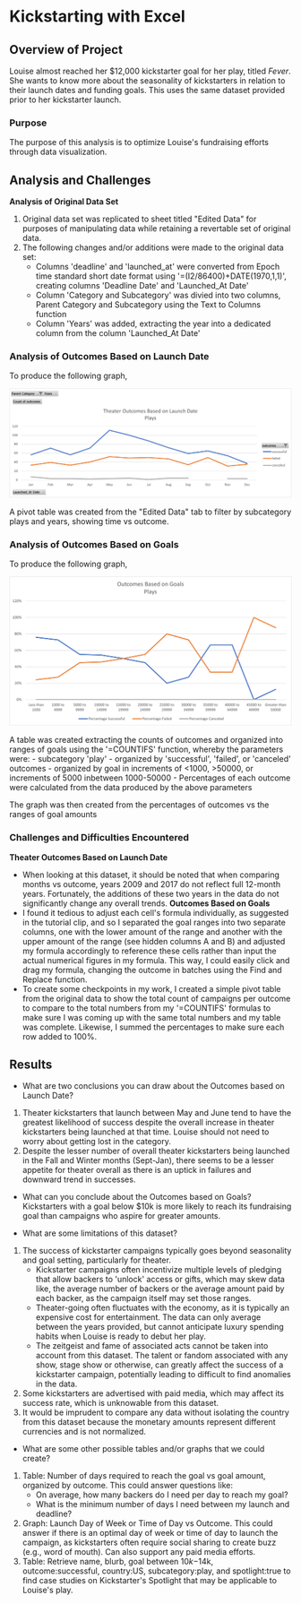 # Kickstarting with Excel

## Overview of Project
Louise almost reached her $12,000 kickstarter goal for her play, titled *Fever*. She wants to know more about the seasonality of kickstarters in relation to their launch dates and funding goals. This uses the same dataset provided prior to her kickstarter launch.

### Purpose
The purpose of this analysis is to optimize Louise's fundraising efforts through data visualization.

## Analysis and Challenges
**Analysis of Original Data Set**
1. Original data set was replicated to sheet titled "Edited Data" for purposes of manipulating data while retaining a revertable set of original data.
2. The following changes and/or additions were made to the original data set:
	- Columns 'deadline' and 'launched_at' were converted from Epoch time standard short date format using '=(I2/86400)+DATE(1970,1,1)', creating columns 'Deadline Date' and 'Launched_At Date' 
	- Column 'Category and Subcategory' was divied into two columns, Parent Category and Subcategory using the Text to Columns function
	- Column 'Years' was added, extracting the year into a dedicated column from the column 'Launched_At Date'

### Analysis of Outcomes Based on Launch Date
To produce the following graph,

![Theater Outcomes Based on Launch Date](Resources/Theater_Outcomes_vs_Launch.png)

A pivot table was created from the "Edited Data" tab to filter by subcategory plays and years, showing time vs outcome.

### Analysis of Outcomes Based on Goals
To produce the following graph,

![Outcomes Based on Goals](Resources/Outcomes_vs_Goals.png)

A table was created extracting the counts of outcomes and organized into ranges of goals using the '=COUNTIFS' function, whereby the parameters were:
	- subcategory 'play'
	- organized by 'successful', 'failed', or 'canceled' outcomes
	- organized by goal in increments of <1000, >50000, or increments of 5000 inbetween 1000-50000
	- Percentages of each outcome were calculated from the data produced by the above parameters

The graph was then created from the percentages of outcomes vs the ranges of goal amounts

### Challenges and Difficulties Encountered
**Theater Outcomes Based on Launch Date**
- When looking at this dataset, it should be noted that when comparing months vs outcome, years 2009 and 2017 do not reflect full 12-month years.  Fortunately, the additions of these two years in the data do not significantly change any overall trends.
**Outcomes Based on Goals**
- I found it tedious to adjust each cell's formula individually, as suggested in the tutorial clip, and so I separated the goal ranges into two separate columns, one with the lower amount of the range and another with the upper amount of the range (see hidden columns A and B) and adjusted my formula accordingly to reference these cells rather than input the actual numerical figures in my formula.  This way, I could easily click and drag my formula, changing the outcome in batches using the Find and Replace function.
- To create some checkpoints in my work, I created a simple pivot table from the original data to show the total count of campaigns per outcome to compare to the total numbers from my '=COUNTIFS' formulas to make sure I was coming up with the same total numbers and my table was complete. Likewise, I summed the percentages to make sure each row added to 100%.

## Results

- What are two conclusions you can draw about the Outcomes based on Launch Date?
1. Theater kickstarters that launch between May and June tend to have the greatest likelihood of success despite the overall increase in theater kickstarters being launched at that time. Louise should not need to worry about getting lost in the category.
2. Despite the lesser number of overall theater kickstarters being launched in the Fall and Winter months (Sept-Jan), there seems to be a lesser appetite for theater overall as there is an uptick in failures and downward trend in successes.

- What can you conclude about the Outcomes based on Goals?
Kickstarters with a goal below $10k is more likely to reach its fundraising goal than campaigns who aspire for greater amounts.

- What are some limitations of this dataset?
1. The success of kickstarter campaigns typically goes beyond seasonality and goal setting, particularly for theater.
	- Kickstarter campaigns often incentivize multiple levels of pledging that allow backers to 'unlock' access or gifts, which may skew data like, the average number of backers or the average amount paid by each backer, as the campaign itself may set those ranges.
	- Theater-going often fluctuates with the economy, as it is typically an expensive cost for entertainment. The data can only average between the years provided, but cannot anticipate luxury spending habits when Louise is ready to debut her play.
	- The zeitgeist and fame of associated acts cannot be taken into account from this dataset. The talent or fandom associated with any show, stage show or otherwise, can greatly affect the success of a kickstarter campaign, potentially leading to difficult to find anomalies in the data.
2. Some kickstarters are advertised with paid media, which may affect its success rate, which is unknowable from this dataset. 
3. It would be imprudent to compare any data without isolating the country from this dataset because the monetary amounts represent different currencies and is not normalized.

- What are some other possible tables and/or graphs that we could create?
1. Table: Number of days required to reach the goal vs goal amount, organized by outcome. This could answer questions like:
	- On average, how many backers do I need per day to reach my goal?
	- What is the minimum number of days I need between my launch and deadline?
2. Graph: Launch Day of Week or Time of Day vs Outcome. This could answer if there is an optimal day of week or time of day to launch the campaign, as kickstarters often require social sharing to create buzz (e.g., word of mouth). Can also support any paid media efforts.
3. Table: Retrieve name, blurb, goal between $10k-$14k, outcome:successful, country:US, subcategory:play, and spotlight:true to find case studies on Kickstarter's Spotlight that may be applicable to Louise's play.
